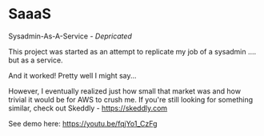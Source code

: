 # SaaaS
Sysadmin-As-A-Service - *Depricated*

This project was started as an attempt to replicate my job of a sysadmin .... but as a service.

And it worked! Pretty well I might say...

However, I eventually realized just how small that market was and how trivial it would be for AWS to crush me. If you're still looking for something similar, check out Skeddly - https://skeddly.com

See demo here:
https://youtu.be/fqjYo1_CzFg
